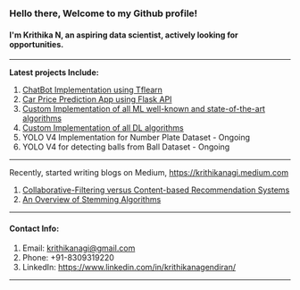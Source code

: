 ### Hello there, **Welcome to my Github profile!**

#### I'm Krithika N, an aspiring data scientist, actively looking for opportunities. 
-------------------------------------------------------------------------------------------------------------------------------------------------------
**Latest projects Include:**
1. [ChatBot Implementation using Tflearn](https://github.com/nagik17/ChatBot_using_Tflearn)
2. [Car Price Prediction App using Flask API](https://github.com/nagik17/Car_Price_Prediction)
3. [Custom Implementation of all ML well-known and state-of-the-art algorithms](https://github.com/nagik17/Machine_Learning_Algorithms)
4. [Custom Implementation of all DL algorithms](https://github.com/nagik17/Deep_Learning_Algorithms)
5. YOLO V4 Implementation for Number Plate Dataset - Ongoing
6. YOLO V4 for detecting balls from Ball Dataset - Ongoing
-------------------------------------------------------------------------------------------------------------------------------------------------------
Recently, started writing blogs on Medium, https://krithikanagi.medium.com <br />
1. [Collaborative-Filtering versus Content-based Recommendation Systems](https://krithikanagi.medium.com/collaborative-filtering-versus-content-based-rs-590a2ec8e7b7)
2. [An Overview of Stemming Algorithms](https://krithikanagi.medium.com/an-overview-of-stemming-algorithms-501ad413653)
-------------------------------------------------------------------------------------------------------------------------------------------------------
#### Contact Info: 
1. Email: krithikanagi@gmail.com <br />
2. Phone: +91-8309319220 <br />
3. LinkedIn: https://www.linkedin.com/in/krithikanagendiran/
-------------------------------------------------------------------------------------------------------------------------------------------------------

<!--
**nagik17/nagik17** is a ✨ _special_ ✨ repository because its `README.md` (this file) appears on your GitHub profile.

